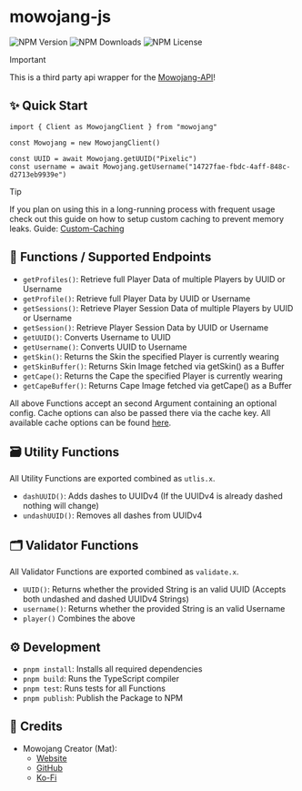# mowojang-js

![NPM Version](https://img.shields.io/npm/v/mowojang?label=NPM)
![NPM Downloads](https://img.shields.io/npm/dm/mowojang?label=Downloads)
![NPM License](https://img.shields.io/npm/l/mowojang?label=License)

> [!IMPORTANT]
> This is a third party api wrapper for the [Mowojang-API](https://mowojang.matdoes.dev/)!

## ✨ Quick Start

```TS
import { Client as MowojangClient } from "mowojang"

const Mowojang = new MowojangClient()

const UUID = await Mowojang.getUUID("Pixelic")
const username = await Mowojang.getUsername("14727fae-fbdc-4aff-848c-d2713eb9939e")
```

> [!TIP]
> If you plan on using this in a long-running process with frequent usage check out this guide on how to setup custom caching to prevent memory leaks.
> Guide: [Custom-Caching](docs/custom-caching.md)

## 🔧 Functions / Supported Endpoints

- `getProfiles()`: Retrieve full Player Data of multiple Players by UUID or Username
- `getProfile()`: Retrieve full Player Data by UUID or Username
- `getSessions()`: Retrieve Player Session Data of multiple Players by UUID or Username
- `getSession()`: Retrieve Player Session Data by UUID or Username
- `getUUID()`: Converts Username to UUID
- `getUsername()`: Converts UUID to Username
- `getSkin()`: Returns the Skin the specified Player is currently wearing
- `getSkinBuffer()`: Returns Skin Image fetched via getSkin() as a Buffer
- `getCape()`: Returns the Cape the specified Player is currently wearing
- `getCapeBuffer()`: Returns Cape Image fetched via getCape() as a Buffer

All above Functions accept an second Argument containing an optional config.
Cache options can also be passed there via the cache key. All available cache options can be found [here](https://axios-cache-interceptor.js.org/config/request-specifics#cache).

## 🗃️ Utility Functions

All Utility Functions are exported combined as `utlis.x`.

- `dashUUID()`: Adds dashes to UUIDv4 (If the UUIDv4 is already dashed nothing will change)
- `undashUUID()`: Removes all dashes from UUIDv4

## 🗂️ Validator Functions

All Validator Functions are exported combined as `validate.x`.

- `UUID()`: Returns whether the provided String is an valid UUID (Accepts both undashed and dashed UUIDv4 Strings)
- `username()`: Returns whether the provided String is an valid Username
- `player()` Combines the above

## ⚙️ Development

- `pnpm install`: Installs all required dependencies
- `pnpm build`: Runs the TypeScript compiler
- `pnpm test`: Runs tests for all Functions
- `pnpm publish`: Publish the Package to NPM

## 📎 Credits

- Mowojang Creator (Mat):
  - [Website](https://matdoes.dev)
  - [GitHub](https://github.com/mat-1)
  - [Ko-Fi](https://ko-fi.com/matdoesdev)
